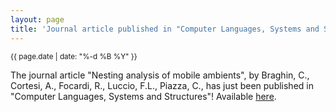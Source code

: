 ```yaml
---
layout: page
title: 'Journal article published in "Computer Languages, Systems and Structures"!'
---
```


<small>{{ page.date | date: "%-d %B %Y" }}</small>

The journal article "Nesting analysis of mobile ambients", by Braghin, C., Cortesi, A., Focardi, R., Luccio, F.L., Piazza, C., has just been published in "Computer Languages, Systems and Structures"! Available [here](https://doi.org/10.1016/j.cl.2004.02.004).
